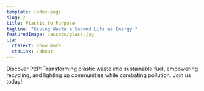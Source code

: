 ```yaml
---
template: index-page
slug: /
title: Plastic to Purpose
tagline: "Giving Waste a Second Life as Energy "
featuredImage: /assets/glass.jpg
cta:
  ctaText: Know more
  ctaLink: /about
---
```

Discover P2P: Transforming plastic waste into sustainable fuel, empowering recycling, and lighting up communities while combating pollution. Join us today!